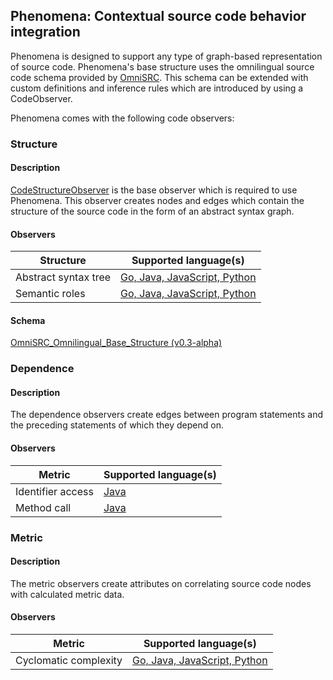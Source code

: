 ## Phenomena: Contextual source code behavior integration 
Phenomena is designed to support any type of graph-based representation of source code.
Phenomena's base structure uses the omnilingual source code schema provided by [OmniSRC](https://github.com/CodeBrig/OmniSRC).
This schema can be extended with custom definitions and inference rules which are introduced by using a CodeObserver.

Phenomena comes with the following code observers:

### Structure

#### Description
[CodeStructureObserver](https://github.com/CodeBrig/Phenomena/blob/master/src/main/groovy/com/codebrig/phenomena/code/structure/CodeStructureObserver.groovy)
is the base observer which is required to use Phenomena.
This observer creates nodes and edges which contain the structure of the source code in the form of an abstract syntax graph.

#### Observers

| Structure                   | Supported language(s)              |
| --------------------------- | ---------------------------------- |
| Abstract syntax tree        | [Go, Java, JavaScript, Python](https://github.com/CodeBrig/Phenomena/blob/v0.2-alpha/src/main/groovy/com/codebrig/phenomena/code/structure/CodeStructureObserver.groovy) |
| Semantic roles              | [Go, Java, JavaScript, Python](https://github.com/CodeBrig/Phenomena/blob/v0.2-alpha/src/main/groovy/com/codebrig/phenomena/code/structure/CodeStructureObserver.groovy) |

#### Schema
[OmniSRC_Omnilingual_Base_Structure (v0.3-alpha)](https://github.com/CodeBrig/OmniSRC/blob/v0.3-alpha/src/main/resources/schema/omnilingual/OmniSRC_Omnilingual_Base_Structure.gql)

### Dependence

#### Description

The dependence observers create edges between program statements and the preceding statements of which they depend on.

#### Observers

| Metric                      | Supported language(s)              |
| --------------------------- | ---------------------------------- |
| Identifier access           | [Java](https://github.com/CodeBrig/Phenomena/blob/v0.2-alpha/src/main/groovy/com/codebrig/phenomena/code/analysis/language/java/dependence/JavaIdentifierAccess.groovy) |
| Method call                 | [Java](https://github.com/CodeBrig/Phenomena/blob/v0.2-alpha/src/main/groovy/com/codebrig/phenomena/code/analysis/language/java/dependence/JavaMethodCallObserver.groovy) |

### Metric

#### Description

The metric observers create attributes on correlating source code nodes with calculated metric data.

#### Observers

| Metric                      | Supported language(s)              |
| --------------------------- | ---------------------------------- |
| Cyclomatic complexity       | [Go, Java, JavaScript, Python](https://github.com/CodeBrig/Phenomena/blob/v0.2-alpha/src/main/groovy/com/codebrig/phenomena/code/analysis/metric/CyclomaticComplexity.groovy) |
